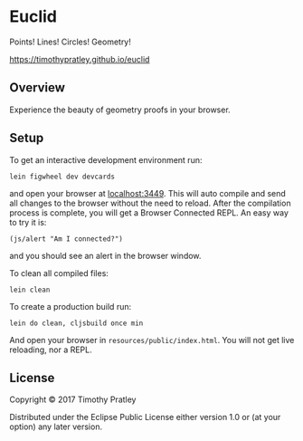 # Euclid

Points! Lines! Circles! Geometry!

https://timothypratley.github.io/euclid

## Overview

Experience the beauty of geometry proofs in your browser.

## Setup

To get an interactive development environment run:

    lein figwheel dev devcards

and open your browser at [localhost:3449](http://localhost:3449/).
This will auto compile and send all changes to the browser without the
need to reload. After the compilation process is complete, you will
get a Browser Connected REPL. An easy way to try it is:

    (js/alert "Am I connected?")

and you should see an alert in the browser window.

To clean all compiled files:

    lein clean

To create a production build run:

    lein do clean, cljsbuild once min

And open your browser in `resources/public/index.html`. You will not
get live reloading, nor a REPL. 

## License

Copyright © 2017 Timothy Pratley

Distributed under the Eclipse Public License either version 1.0 or (at your option) any later version.

